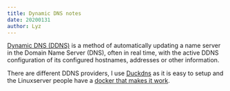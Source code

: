 ```yaml
---
title: Dynamic DNS notes
date: 20200131
author: Lyz
---
```


[Dynamic DNS (DDNS)](https://en.wikipedia.org/wiki/Dynamic_DNS) is a method of
automatically updating a name server in the Domain Name Server (DNS), often in
real time, with the active DDNS configuration of its configured hostnames,
addresses or other information.

There are different DDNS providers, I use [Duckdns](https://www.duckdns.org) as
it is easy to setup and the Linuxserver people have a [docker that makes it
work](https://hub.docker.com/r/linuxserver/duckdns/).
